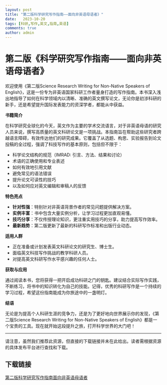 ```yaml
---
layout: post
title: "第二版科学研究写作指南——面向非英语母语者》"
date:   2023-10-20
tags: [科研,写作,英文,指南,英语]
comments: true
author: admin
---
```

# 第二版《科学研究写作指南——面向非英语母语者》

欢迎使用《第二版Science Research Writing for Non-Native Speakers of English》，这是一份专为非英语国家科研工作者量身打造的写作指南。本书深入浅出地指导了如何在科学领域内以清晰、准确的英文撰写论文，无论你是初涉科研的新手，还是希望提升国际发表能力的资深学者，都能从中获益。

**书籍简介**

在科学研究全球化的今天，英文作为主要的学术交流语言，对于非英语母语的研究人员来说，撰写高质量的英文科研论文是一项挑战。本指南旨在帮助这些研究者跨越语言障碍，有效传达他们的研究成果。它覆盖了从选题、构思、实验报告到论文投稿的全过程，强调了科技写作的基本原则，包括但不限于：

- 科学论文结构的规范（IMRAD: 引言、方法、结果和讨论）
- 术语的正确使用和专业表述
- 如何有效地引用文献
- 避免常见的语法错误
- 提升论文可读性的技巧
- 以及如何应对英文编辑和审稿人的反馈

**特色亮点**

- **针对性强**：特别针对非英语背景作者的常见问题提供解决方案。
- **实例丰富**：书中包含大量实例分析，让学习过程更加直观易懂。
- **技巧分享**：不仅传授理论知识，更注重实用技巧的分享，助力提高写作效率。
- **最新趋势**：第二版更新了最新的科研写作标准和出版行业动态。

**适用人群**

- 正在准备或计划发表英文科研论文的研究生、博士生。
- 面临英文科技写作挑战的教学科研人员。
- 对提高英文科研写作水平感兴趣的任何人士。

**获取与应用**

通过阅读本书，您将获得一把开启成功科研之门的钥匙。建议结合实际写作实践，不断练习，将书中的知识转化为自己的技能。记得，优秀的科研写作是一个持续的学习过程，希望这份指南能成为你旅途中的一盏明灯。

**结语**

无论是为提高个人科研生涯的竞争力，还是为了更好地向世界展示你的发现，《第二版Science Research Writing for Non-Native Speakers of English》都是一个宝贵的工具。现在就开始这段提升之旅，打开科学世界的大门吧！

---

请注意，虽然我们推荐此资源，但直接的下载链接并未在此给出。读者需根据资源的具体发布平台进行查找和下载。

## 下载链接

[第二版科学研究写作指南面向非英语母语者](https://pan.quark.cn/s/8e37b48ad9fb)